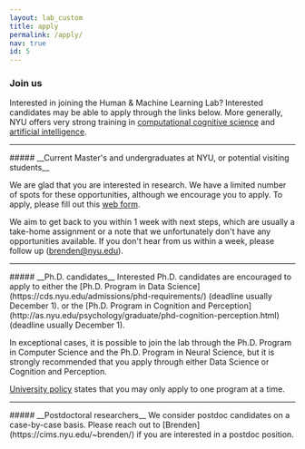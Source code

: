 ```yaml
---
layout: lab_custom
title: apply
permalink: /apply/
nav: true
id: 5
---
```

### __Join us__

Interested in joining the Human & Machine Learning Lab? Interested candidates may be able to apply through the links below. More generally, NYU offers very strong training in [computational cognitive science](https://gureckislab.org/cogsci.html#/) and [artificial intelligence](https://wp.nyu.edu/cilvr/).

<hr class='invis'>
##### __Current Master's and undergraduates at NYU, or potential visiting students__

<!-- We are glad that you are interested in research. We have a limited number of spots, and applications are currently closed. They will reopen from September 1, 2024 to October 15, 2024, where you can apply through a link posted here. -->

We are glad that you are interested in research. We have a limited number of spots for these opportunities, although we encourage you to apply. To apply, please fill out this [web form](https://forms.gle/XjDdgBHbk1VfBcSe7). 

We aim to get back to you within 1 week with next steps, which are usually a take-home assignment or a note that we unfortunately don't have any opportunities available. If you don't hear from us within a week, please follow up (brenden@nyu.edu).

<hr class='invis'>
##### __Ph.D. candidates__
Interested Ph.D. candidates are encouraged to apply to either the 
[Ph.D. Program in Data Science](https://cds.nyu.edu/admissions/phd-requirements/) (deadline usually December 1). 
or the [Ph.D. Program in Cognition and Perception](http://as.nyu.edu/psychology/graduate/phd-cognition-perception.html) (deadline usually  December 1).

In exceptional cases, it is possible to join the lab through the Ph.D. Program in Computer Science and the Ph.D. Program in Neural Science, but it is strongly recommended that you apply through either Data Science or Cognition and Perception.

[University policy](http://gsas.nyu.edu/admissions/gsas-application-resource-center/nyu-gsas-general-application-policies.html#3) states that you may only apply to one program at a time.

<hr class='invis'>
##### __Postdoctoral researchers__
We consider postdoc candidates on a case-by-case basis. Please reach out to [Brenden](https://cims.nyu.edu/~brenden/) if you are interested in a postdoc position.